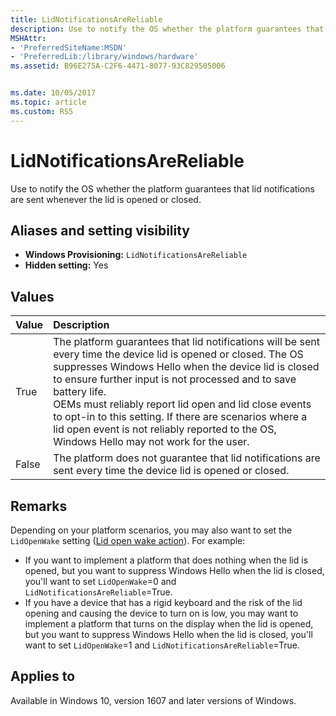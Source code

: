 ```yaml
---
title: LidNotificationsAreReliable
description: Use to notify the OS whether the platform guarantees that lid notifications are sent whenever the lid is opened or closed.
MSHAttr:
- 'PreferredSiteName:MSDN'
- 'PreferredLib:/library/windows/hardware'
ms.assetid: B96E275A-C2F6-4471-8077-93C829505006


ms.date: 10/05/2017
ms.topic: article
ms.custom: RS5
---
```

# LidNotificationsAreReliable

Use to notify the OS whether the platform guarantees that lid notifications are sent whenever the lid is opened or closed.

## Aliases and setting visibility

* **Windows Provisioning:** `LidNotificationsAreReliable`
* **Hidden setting:** Yes

## Values

| Value                 | Description                                    |
|:----------------------|:-----------------------------------------------|
| True                  | The platform guarantees that lid notifications will be sent every time the device lid is opened or closed. The OS suppresses Windows Hello when the device lid is closed to ensure further input is not processed and to save battery life.<br/>OEMs must reliably report lid open and lid close events to opt-in to this setting. If there are scenarios where a lid open event is not reliably reported to the OS, Windows Hello may not work for the user.      |
| False                 | The platform does not guarantee that lid notifications are sent every time the device lid is opened or closed. |

## Remarks

Depending on your platform scenarios, you may also want to set the `LidOpenWake` setting ([Lid open wake action](lid-open-wake-action.md)). For example:

* If you want to implement a platform that does nothing when the lid is opened, but you want to suppress Windows Hello when the lid is closed, you'll want to set `LidOpenWake`=0 and `LidNotificationsAreReliable`=True.
* If you have a device that has a rigid keyboard and the risk of the lid opening and causing the device to turn on is low, you may want to implement a platform that turns on the display when the lid is opened, but you want to suppress Windows Hello when the lid is closed, you'll want to set `LidOpenWake`=1 and `LidNotificationsAreReliable`=True.

## Applies to

Available in Windows 10, version 1607 and later versions of Windows.
